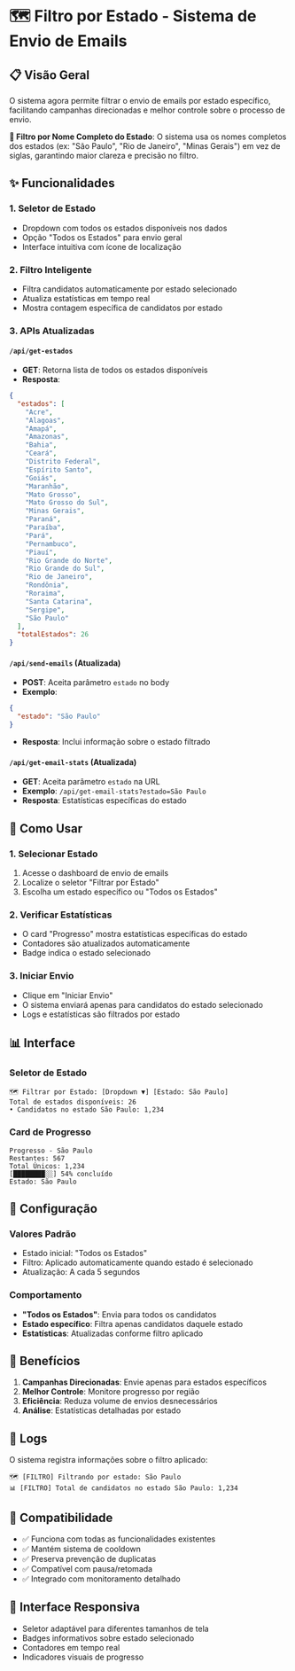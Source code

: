 # 🗺️ Filtro por Estado - Sistema de Envio de Emails

## 📋 Visão Geral

O sistema agora permite filtrar o envio de emails por estado específico, facilitando campanhas direcionadas e melhor controle sobre o processo de envio.

**🎯 Filtro por Nome Completo do Estado**: O sistema usa os nomes completos dos estados (ex: "São Paulo", "Rio de Janeiro", "Minas Gerais") em vez de siglas, garantindo maior clareza e precisão no filtro.

## ✨ Funcionalidades

### 1. **Seletor de Estado**

- Dropdown com todos os estados disponíveis nos dados
- Opção "Todos os Estados" para envio geral
- Interface intuitiva com ícone de localização

### 2. **Filtro Inteligente**

- Filtra candidatos automaticamente por estado selecionado
- Atualiza estatísticas em tempo real
- Mostra contagem específica de candidatos por estado

### 3. **APIs Atualizadas**

#### `/api/get-estados`

- **GET**: Retorna lista de todos os estados disponíveis
- **Resposta**:

```json
{
  "estados": [
    "Acre",
    "Alagoas",
    "Amapá",
    "Amazonas",
    "Bahia",
    "Ceará",
    "Distrito Federal",
    "Espírito Santo",
    "Goiás",
    "Maranhão",
    "Mato Grosso",
    "Mato Grosso do Sul",
    "Minas Gerais",
    "Paraná",
    "Paraíba",
    "Pará",
    "Pernambuco",
    "Piauí",
    "Rio Grande do Norte",
    "Rio Grande do Sul",
    "Rio de Janeiro",
    "Rondônia",
    "Roraima",
    "Santa Catarina",
    "Sergipe",
    "São Paulo"
  ],
  "totalEstados": 26
}
```

#### `/api/send-emails` (Atualizada)

- **POST**: Aceita parâmetro `estado` no body
- **Exemplo**:

```json
{
  "estado": "São Paulo"
}
```

- **Resposta**: Inclui informação sobre o estado filtrado

#### `/api/get-email-stats` (Atualizada)

- **GET**: Aceita parâmetro `estado` na URL
- **Exemplo**: `/api/get-email-stats?estado=São Paulo`
- **Resposta**: Estatísticas específicas do estado

## 🎯 Como Usar

### 1. **Selecionar Estado**

1. Acesse o dashboard de envio de emails
2. Localize o seletor "Filtrar por Estado"
3. Escolha um estado específico ou "Todos os Estados"

### 2. **Verificar Estatísticas**

- O card "Progresso" mostra estatísticas específicas do estado
- Contadores são atualizados automaticamente
- Badge indica o estado selecionado

### 3. **Iniciar Envio**

- Clique em "Iniciar Envio"
- O sistema enviará apenas para candidatos do estado selecionado
- Logs e estatísticas são filtrados por estado

## 📊 Interface

### **Seletor de Estado**

```
🗺️ Filtrar por Estado: [Dropdown ▼] [Estado: São Paulo]
Total de estados disponíveis: 26
• Candidatos no estado São Paulo: 1,234
```

### **Card de Progresso**

```
Progresso - São Paulo
Restantes: 567
Total Únicos: 1,234
[████████░░] 54% concluído
Estado: São Paulo
```

## 🔧 Configuração

### **Valores Padrão**

- Estado inicial: "Todos os Estados"
- Filtro: Aplicado automaticamente quando estado é selecionado
- Atualização: A cada 5 segundos

### **Comportamento**

- **"Todos os Estados"**: Envia para todos os candidatos
- **Estado específico**: Filtra apenas candidatos daquele estado
- **Estatísticas**: Atualizadas conforme filtro aplicado

## 🚀 Benefícios

1. **Campanhas Direcionadas**: Envie apenas para estados específicos
2. **Melhor Controle**: Monitore progresso por região
3. **Eficiência**: Reduza volume de envios desnecessários
4. **Análise**: Estatísticas detalhadas por estado

## 📝 Logs

O sistema registra informações sobre o filtro aplicado:

```
🗺️ [FILTRO] Filtrando por estado: São Paulo
📊 [FILTRO] Total de candidatos no estado São Paulo: 1,234
```

## 🔄 Compatibilidade

- ✅ Funciona com todas as funcionalidades existentes
- ✅ Mantém sistema de cooldown
- ✅ Preserva prevenção de duplicatas
- ✅ Compatível com pausa/retomada
- ✅ Integrado com monitoramento detalhado

## 🎨 Interface Responsiva

- Seletor adaptável para diferentes tamanhos de tela
- Badges informativos sobre estado selecionado
- Contadores em tempo real
- Indicadores visuais de progresso
